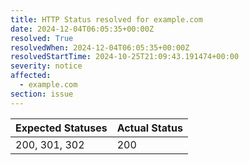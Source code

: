 ```yaml
---
title: HTTP Status resolved for example.com
date: 2024-12-04T06:05:35+00:00Z
resolved: True
resolvedWhen: 2024-12-04T06:05:35+00:00Z
resolvedStartTime: 2024-10-25T21:09:43.191474+00:00
severity: notice
affected:
  - example.com
section: issue
---
```


| Expected Statuses | Actual Status  |
|-------------------|----------------|
| 200, 301, 302 | 200 |
